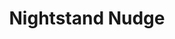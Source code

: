 ---
  id: "9740"
  fieldLayoutId: "89"
  uid: "02eb2b00-5e8b-42ac-b15f-c92be7456fd4"
  enabled: "1"
  archived: "0"
  dateCreated: "2018-07-10 07:24:38"
  dateUpdated: "2019-01-28 02:47:26"
  siteSettingsId: "9740"
  slug: "nightstand-nudge"
  siteId: "1"
  uri: "patterns/else/entry/nightstand-nudge"
  enabledForSite: "1"
  sectionId: "2"
  typeId: "2"
  authorId: "1"
  postdateCreated: "2018-07-10 14:00:00"
  expirydateCreated: null
  contentId: "9736"
  title: "Nightstand Nudge"
  field_allColorsComputed: null
  field_allColorsComputedIllustration: null
  field_allColorsComputedThumbnail: null
  field_appDescription: null
  field_appDescriptionSentiment: null
  field_audio: "0"
  field_authorFaq: null
  field_bgThumbPosition: "right center"
  field_body: null
  field_captureSize: null
  field_categoriesRaw: "discoverability,\ndelight,\nreducing friction,"
  field_categoryInPlainText: null
  field_coldThumbTransform: null
  field_colorPalette: null
  field_contributorName: null
  field_contributorUrl: null
  field_coverColor: null
  field_dominantColor: null
  field_externalContributor: "0"
  field_fetchWebsiteData: null
  field_fullName: null
  field_gfycatSource: null
  field_gif: "0"
  field_gumletUrl: null
  field_gumletUrlNoPreParse: null
  field_howHelps: "<p><strong>Delight, Discoverability and Reducing Friction.</strong></p>\n<p>Apple products are known to have an incredible amount of detail and a broad range of surprising and delightful features in their products. </p>\n<p>In this case, Apple provides a significant interaction that is both delightful, and quickly discoverable.</p>\n<p>Since any small vibration or movement will light up the screen, the \"tap nudge\" functionality would be discovered almost by mistake. </p>\n<p>This decreases the amount of knowledge necessary by a user to learn about the Standnight mode and would likely increase the engagement with the watch by completely reducing the interactive barrier that is usually needed to manipulate a personal electronic device.</p>"
  field_howWorks: "<p>The Apple Watch features a particular mode called Standnight mode. As described by Apple, the Standnight mode is a feature that works when the watch is charging, and it allows the user to see the date and time, along with the current charge and active alarms.</p>\n<p>To activate it, the user only needs to connect the watch, and it will go automatically into Nightstand mode.</p>\n<p>To light up the display and see all the available information, the user can press any of the buttons or touch the screen. However, the watch will also light up if the user taps (or even lightly rubs) on the surface in which the watch is laying down.</p>"
  field_iconColors: null
  field_iconComputedColors: null
  field_illustrationSource: null
  field_imagePathRaw: "https://s3-us-west-2.amazonaws.com/waveguideio/captures/waves/watch-nightstand-mode-hero.jpg"
  field_imageTextOcr: null
  field_depthArticleBody: null
  field_lpSentimentScore: null
  field_lpUrl: null
  field_mediaEmbed: null
  field_mobileId: null
  field_mobileShotSrc: null
  field_newsObject: null
  field_pageFetchJsonString: null
  field_patternSrc: "Apple Watch"
  field_platformRaw: "Else"
  field_qualityDescription: null
  field_rawResponse: null
  field_readingDuration: null
  field_readingDurationSeconds: null
  field_readingEaseLevel: null
  field_readingEaseScore: null
  field_references: null
  field_screenshotColors: null
  field_screenshotComputedColors: null
  field_sourceFromArchive: null
  field_strategyDescription: null
  field_thumbColors: null
  field_thumbVideoUrl: null
  field_webDescription: null
  field_webTitle: null
  field_what: "<p>This a solution found in the Apple Watch. When in Standnight mode, the Apple Watch will turn on its screen if the user lightly taps the surface in which is resting.</p>"
  root: null
  lft: null
  rgt: null
  level: null
  structureId: null
  layout: layouts/post.njk
---